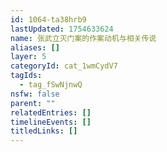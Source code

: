 ```yaml
---
id: 1064-ta38hrb9
lastUpdated: 1754633624
name: 张武立灭门案的作案动机与相关传说
aliases: []
layer: 5
categoryId: cat_1wmCydV7
tagIds:
  - tag_fSwNjnwQ
nsfw: false
parent: ""
relatedEntries: []
timelineEvents: []
titledLinks: []
---
```


